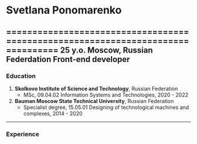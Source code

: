 # Svetlana Ponomarenko
================================================================================
25 y.o.
Moscow, Russian Federdation
Front-end developer
---
### Education
1. **Skolkovo Institute of Science and Technology**, Russian Federation
    * MSc, 09.04.02 Information Systems and Technologies, 2020 - 2022
2. **Bauman Moscow State Technical University**, Russian Federation
    * Specialist degree, 15.05.01 Designing of technological machines and complexes, 2014 - 2020
--------------------------------------------------------------------------------
### Experience
